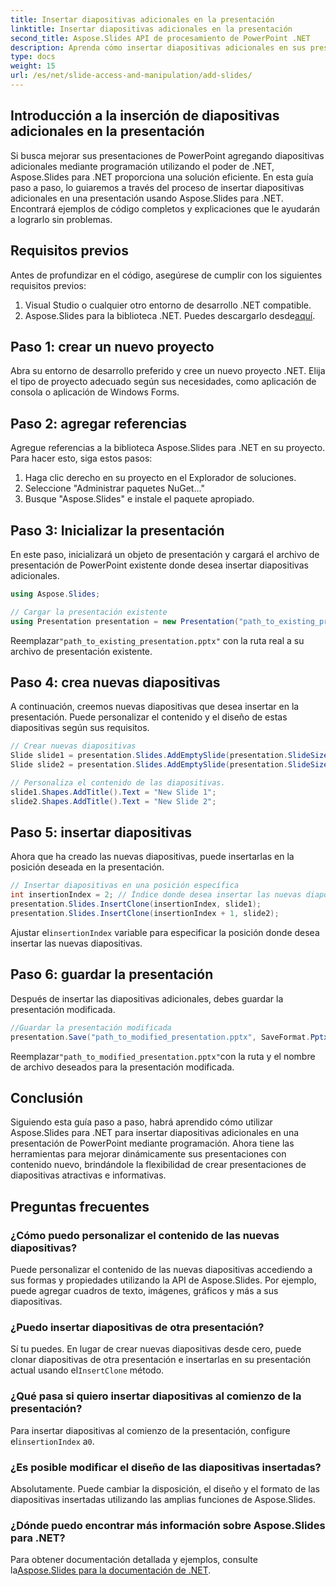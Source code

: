 ```yaml
---
title: Insertar diapositivas adicionales en la presentación
linktitle: Insertar diapositivas adicionales en la presentación
second_title: Aspose.Slides API de procesamiento de PowerPoint .NET
description: Aprenda cómo insertar diapositivas adicionales en sus presentaciones de PowerPoint usando Aspose.Slides para .NET. Esta guía paso a paso proporciona ejemplos de código fuente e instrucciones detalladas para mejorar sus presentaciones sin problemas. Incluye contenido personalizable, consejos de inserción y preguntas frecuentes.
type: docs
weight: 15
url: /es/net/slide-access-and-manipulation/add-slides/
---
```


## Introducción a la inserción de diapositivas adicionales en la presentación

Si busca mejorar sus presentaciones de PowerPoint agregando diapositivas adicionales mediante programación utilizando el poder de .NET, Aspose.Slides para .NET proporciona una solución eficiente. En esta guía paso a paso, lo guiaremos a través del proceso de insertar diapositivas adicionales en una presentación usando Aspose.Slides para .NET. Encontrará ejemplos de código completos y explicaciones que le ayudarán a lograrlo sin problemas.

## Requisitos previos

Antes de profundizar en el código, asegúrese de cumplir con los siguientes requisitos previos:

1. Visual Studio o cualquier otro entorno de desarrollo .NET compatible.
2.  Aspose.Slides para la biblioteca .NET. Puedes descargarlo desde[aquí](https://releases.aspose.com/slides/net/).

## Paso 1: crear un nuevo proyecto

Abra su entorno de desarrollo preferido y cree un nuevo proyecto .NET. Elija el tipo de proyecto adecuado según sus necesidades, como aplicación de consola o aplicación de Windows Forms.

## Paso 2: agregar referencias

Agregue referencias a la biblioteca Aspose.Slides para .NET en su proyecto. Para hacer esto, siga estos pasos:

1. Haga clic derecho en su proyecto en el Explorador de soluciones.
2. Seleccione "Administrar paquetes NuGet..."
3. Busque "Aspose.Slides" e instale el paquete apropiado.

## Paso 3: Inicializar la presentación

En este paso, inicializará un objeto de presentación y cargará el archivo de presentación de PowerPoint existente donde desea insertar diapositivas adicionales.

```csharp
using Aspose.Slides;

// Cargar la presentación existente
using Presentation presentation = new Presentation("path_to_existing_presentation.pptx");
```

 Reemplazar`"path_to_existing_presentation.pptx"` con la ruta real a su archivo de presentación existente.

## Paso 4: crea nuevas diapositivas

A continuación, creemos nuevas diapositivas que desea insertar en la presentación. Puede personalizar el contenido y el diseño de estas diapositivas según sus requisitos.

```csharp
// Crear nuevas diapositivas
Slide slide1 = presentation.Slides.AddEmptySlide(presentation.SlideSize);
Slide slide2 = presentation.Slides.AddEmptySlide(presentation.SlideSize);

// Personaliza el contenido de las diapositivas.
slide1.Shapes.AddTitle().Text = "New Slide 1";
slide2.Shapes.AddTitle().Text = "New Slide 2";
```

## Paso 5: insertar diapositivas

Ahora que ha creado las nuevas diapositivas, puede insertarlas en la posición deseada en la presentación.

```csharp
// Insertar diapositivas en una posición específica
int insertionIndex = 2; // Índice donde desea insertar las nuevas diapositivas
presentation.Slides.InsertClone(insertionIndex, slide1);
presentation.Slides.InsertClone(insertionIndex + 1, slide2);
```

 Ajustar el`insertionIndex` variable para especificar la posición donde desea insertar las nuevas diapositivas.

## Paso 6: guardar la presentación

Después de insertar las diapositivas adicionales, debes guardar la presentación modificada.

```csharp
//Guardar la presentación modificada
presentation.Save("path_to_modified_presentation.pptx", SaveFormat.Pptx);
```

 Reemplazar`"path_to_modified_presentation.pptx"`con la ruta y el nombre de archivo deseados para la presentación modificada.

## Conclusión

Siguiendo esta guía paso a paso, habrá aprendido cómo utilizar Aspose.Slides para .NET para insertar diapositivas adicionales en una presentación de PowerPoint mediante programación. Ahora tiene las herramientas para mejorar dinámicamente sus presentaciones con contenido nuevo, brindándole la flexibilidad de crear presentaciones de diapositivas atractivas e informativas.

## Preguntas frecuentes

### ¿Cómo puedo personalizar el contenido de las nuevas diapositivas?

Puede personalizar el contenido de las nuevas diapositivas accediendo a sus formas y propiedades utilizando la API de Aspose.Slides. Por ejemplo, puede agregar cuadros de texto, imágenes, gráficos y más a sus diapositivas.

### ¿Puedo insertar diapositivas de otra presentación?

 Sí tu puedes. En lugar de crear nuevas diapositivas desde cero, puede clonar diapositivas de otra presentación e insertarlas en su presentación actual usando el`InsertClone` método.

### ¿Qué pasa si quiero insertar diapositivas al comienzo de la presentación?

Para insertar diapositivas al comienzo de la presentación, configure el`insertionIndex` a`0`.

### ¿Es posible modificar el diseño de las diapositivas insertadas?

Absolutamente. Puede cambiar la disposición, el diseño y el formato de las diapositivas insertadas utilizando las amplias funciones de Aspose.Slides.

### ¿Dónde puedo encontrar más información sobre Aspose.Slides para .NET?

 Para obtener documentación detallada y ejemplos, consulte la[Aspose.Slides para la documentación de .NET](https://reference.aspose.com/slides/net/).
